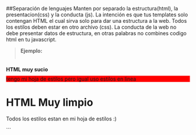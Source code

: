 ##Separación de lenguajes
Manten por separado la estructura(html), la presentacion(css) y la conducta (js). La intención es que tus templates solo contengan HTML el cual sirva solo para dar una estructura a la web. Todos los estilos deben estar en otro archivo (css). La conducta de la web no debe presentar datos de estructura, en otras palabras no combines codigo html en tu javascript.

>**Ejemplo:**
>```html
<!-- No recomendado -->
<!DOCTYPE html>
<html>
  <head>
    <title>HTML sucio</title>
    <link href="estilo1.css" media="screen" rel="stylesheet">
    <link href="grilla.css" media="screen" rel="stylesheet">
  </head>
  <body>
    <h1 style="font-size: 1em;">HTML muy sucio</h1>
    <div style="background:red;">tengo mi hoja de estilos pero igual uso estilos en linea</div>
    <script>
      function alertarqueyacargo(){
        alert('la pagina termino de cargar');
      }
    </script>
  </body>
</html>
<!-- Recomendado -->
<!DOCTYPE html>
<html>
  <head>
    <title>HTML Limpio</title>
    <link href="base.css" rel="stylesheet" type="text/css">
  </head>
  <body>
    <h1>HTML Muy limpio</h1>
    <p>Todos los estilos estan en mi hoja de estilos :) </p>
    <script src="funciones.js" type="text/javascript"></script>
  </body>
</html>
```
